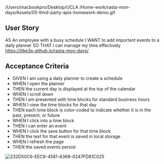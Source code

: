  /Users/macbookpro/Desktop/UCLA /Home-work/rasta-mon-days/Assets/05-third-party-apis-homework-demo.gif
## User Story
AS An employee with a busy schedule
I WANT to add important events to a daily planner
SO THAT I can manage my time effectively
https://ilike3p.github.io/rasta-mon-days/

## Acceptance Criteria

- GIVEN I am using a daily planner to create a schedule
- WHEN I open the planner
- THEN the current day is displayed at the top of the calendar
- WHEN I scroll down
- THEN I am presented with time blocks for standard business hours
- WHEN I view the time blocks for that day
- THEN each time block is color-coded to indicate whether it is in the past, present, or future
- WHEN I click into a time block
- THEN I can enter an event
- WHEN I click the save button for that time block
- THEN the text for that event is saved in local storage
- WHEN I refresh the page
- THEN the saved events persist


![232D50C6-EEC8-4581-A368-0247FD81C025](https://user-images.githubusercontent.com/39431924/212971239-9507dcca-b20d-49f4-98aa-9c071ddc3c07.jpeg)
